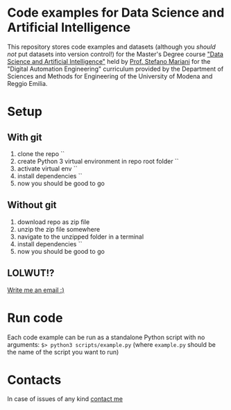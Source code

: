 # Code examples for Data Science and Artificial Intelligence 

This repository stores code examples and datasets (although you *should not* put datasets into version control!) for the Master's Degree course ["Data Science and Artificial Intelligence"](https://moodle.unimore.it/course/view.php?id=14181) held by [Prof. Stefano Mariani](https://smarianimore.github.io/) for the "Digital Automation Engineering" curriculum provided by the Department of Sciences and Methods for Engineering of the University of Modena and Reggio Emilia.

# Setup

## With git

1. clone the repo ``
2. create Python 3 virtual environment in repo root folder ``
3. activate virtual env ``
4. install dependencies ``
5. now you should be good to go

## Without git

1. download repo as zip file
2. unzip the zip file somewhere
3. navigate to the unzipped folder in a terminal
4. install dependencies ``
5. now you should be good to go

## LOLWUT!?

[Write me an email :)](mailto:stefano.mariani@unimore.it)

# Run code

Each code example can be run as a standalone Python script with no arguments: `$> python3 scripts/example.py` (where `example.py` should be the name of the script you want to run)

# Contacts

In case of issues of any kind [contact me](mailto:stefano.mariani@unimore.it)
